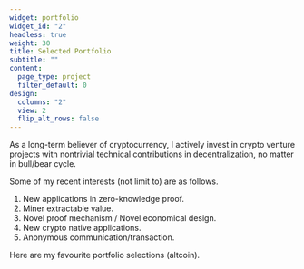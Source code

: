 ```yaml
---
widget: portfolio
widget_id: "2"
headless: true
weight: 30
title: Selected Portfolio
subtitle: ""
content:
  page_type: project
  filter_default: 0
design:
  columns: "2"
  view: 2
  flip_alt_rows: false
---
```

As a long-term believer of cryptocurrency, I actively invest in crypto venture projects with nontrivial technical contributions in decentralization, no matter in bull/bear cycle. 

Some of my recent interests (not limit to) are as follows. 

1. New applications in zero-knowledge proof. 
2. Miner extractable value. 
3. Novel proof mechanism / Novel economical design. 
4. New crypto native applications. 
5. Anonymous communication/transaction.

Here are my favourite portfolio selections (altcoin).